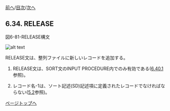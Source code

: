 <!--navi start1-->
[前へ](6-33-2.md)/[目次](https://opensourcecobol.github.io/markdown/TOC.html)/[次へ](6-35.md)
<!--navi end1-->
## 6.34. RELEASE

図6-81-RELEASE構文

![alt text](Image/6-81-Release.png)

RELEASE文は、整列ファイルに新しいレコードを追加する。

1. RELEASE文は、SORT文のINPUT PROCEDURE内でのみ有効である([6.40.1](6-40-1.md)参照)。

2. レコード名-1は、ソート記述(SD)記述項に定義されたレコードでなければならない([5.2](5-2.md)参照)。

<!--navi start2-->

[ページトップへ](6-34.md)
<!--navi end2-->
